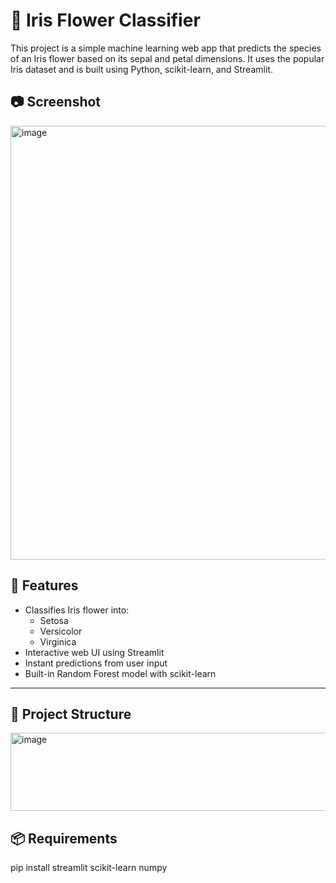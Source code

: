 # 🌸 Iris Flower Classifier

This project is a simple machine learning web app that predicts the species of an Iris flower based on its sepal and petal dimensions. It uses the popular Iris dataset and is built using Python, scikit-learn, and Streamlit.


## 📷 Screenshot
<img width="859" height="694" alt="image" src="https://github.com/user-attachments/assets/9e9fa3fa-c5c9-4ce5-830b-1bc8afab0f59" />



## 🚀 Features

- Classifies Iris flower into:
  - Setosa
  - Versicolor
  - Virginica
- Interactive web UI using Streamlit
- Instant predictions from user input
- Built-in Random Forest model with scikit-learn

---
## 📁 Project Structure
<img width="698" height="125" alt="image" src="https://github.com/user-attachments/assets/1c674724-9907-4bc7-927c-9be1ac80e660" />

## 📦 Requirements
pip install streamlit scikit-learn numpy
